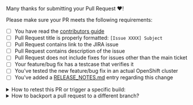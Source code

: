 Many thanks for submitting your Pull Request :heart:! 

Please make sure your PR meets the following requirements:

- [ ] You have read the [contributors guide](README.md#contributing-to-kogito-images-repository)
- [ ] Pull Request title is properly formatted: `[Issue XXXX] Subject`
- [ ] Pull Request contains link to the JIRA issue
- [ ] Pull Request contains description of the issue
- [ ] Pull Request does not include fixes for issues other than the main ticket
- [ ] Your feature/bug fix has a testcase that verifies it
- [ ] You've tested the new feature/bug fix in an actual OpenShift cluster
- [ ] You've added a [RELEASE_NOTES.md](RELEASE_NOTES.md) entry regarding this change

<details>
<summary>
How to retest this PR or trigger a specific build:
</summary>

- <b>(Re)run Jenkins tests</b>  
  Please add comment: <b>Jenkins [test|retest] this</b>
</details>

<details>
<summary>
How to backport a pull request to a different branch?
</summary>

In order to automatically create a **backporting pull request** please add one or more labels having the following format `backport-<branch-name>`, where `<branch-name>` is the name of the branch where the pull request must be backported to (e.g., `backport-7.67.x` to backport the original PR to the `7.67.x` branch).

> **NOTE**: **backporting** is an action aiming to move a change (usually a commit) from a branch (usually the main one) to another one, which is generally referring to a still maintained release branch. Keeping it simple: it is about to move a specific change or a set of them from one branch to another.

Once the original pull request is successfully merged, the automated action will create one backporting pull request per each label (with the previous format) that has been added.

If something goes wrong, the author will be notified and at this point a manual backporting is needed.

> **NOTE**: this automated backporting is triggered whenever a pull request on `main` branch is labeled or closed, but both conditions must be satisfied to get the new PR created.
</details>